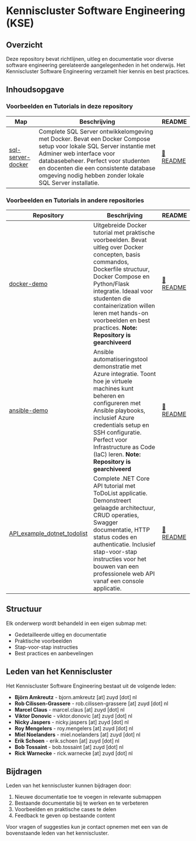 # Kenniscluster Software Engineering (KSE)

## Overzicht

Deze repository bevat richtlijnen, uitleg en documentatie voor diverse software engineering gerelateerde aangelegenheden in het onderwijs. Het Kenniscluster Software Engineering verzamelt hier kennis en best practices.

## Inhoudsopgave

### Voorbeelden en Tutorials in deze repository

| Map | Beschrijving | README |
|-----|--------------|--------|
| [sql-server-docker](./sql-server-docker) | Complete SQL Server ontwikkelomgeving met Docker. Bevat een Docker Compose setup voor lokale SQL Server instantie met Adminer web interface voor databasebeheer. Perfect voor studenten en docenten die een consistente database omgeving nodig hebben zonder lokale SQL Server installatie. | [📖 README](./sql-server-docker/sql-server-docker-README.md) |

### Voorbeelden en Tutorials in andere repositories

| Repository | Beschrijving | README |
|------------|--------------|--------|
| [docker-demo](https://github.com/ZuydUniversity/docker-demo) | Uitgebreide Docker tutorial met praktische voorbeelden. Bevat uitleg over Docker concepten, basis commandos, Dockerfile structuur, Docker Compose en Python/Flask integratie. Ideaal voor studenten die containerization willen leren met hands-on voorbeelden en best practices. **Note: Repository is gearchiveerd** | [📖 README](https://github.com/ZuydUniversity/docker-demo/blob/main/README.md) |
| [ansible-demo](https://github.com/ZuydUniversity/ansible-demo) | Ansible automatiseringstool demonstratie met Azure integratie. Toont hoe je virtuele machines kunt beheren en configureren met Ansible playbooks, inclusief Azure credentials setup en SSH configuratie. Perfect voor Infrastructure as Code (IaC) leren. **Note: Repository is gearchiveerd** | [📖 README](https://github.com/ZuydUniversity/ansible-demo/blob/main/README.md) |
| [API_example_dotnet_todolist](https://github.com/ZuydUniversity/API_example_dotnet_todolist) | Complete .NET Core API tutorial met ToDoList applicatie. Demonstreert gelaagde architectuur, CRUD operaties, Swagger documentatie, HTTP status codes en authenticatie. Inclusief stap-voor-stap instructies voor het bouwen van een professionele web API vanaf een console applicatie. | [📖 README](https://github.com/ZuydUniversity/API_example_dotnet_todolist/blob/main/README.md) |



## Structuur

Elk onderwerp wordt behandeld in een eigen submap met:
- Gedetailleerde uitleg en documentatie
- Praktische voorbeelden
- Stap-voor-stap instructies
- Best practices en aanbevelingen

## Leden van het Kenniscluster

Het Kenniscluster Software Engineering bestaat uit de volgende leden:

- **Björn Amkreutz** - bjorn.amkreutz [at] zuyd [dot] nl
- **Rob Cilissen-Grassere** - rob.cilissen-grassere [at] zuyd [dot] nl
- **Marcel Claus** - marcel.claus [at] zuyd [dot] nl
- **Viktor Donovic** - viktor.donovic [at] zuyd [dot] nl
- **Nicky Jaspers** - nicky.jaspers [at] zuyd [dot] nl
- **Roy Mengelers** - roy.mengelers [at] zuyd [dot] nl
- **Miel Noelanders** - miel.noelanders [at] zuyd [dot] nl
- **Erik Schoen** - erik.schoen [at] zuyd [dot] nl
- **Bob Tossaint** - bob.tossaint [at] zuyd [dot] nl
- **Rick Warnecke** - rick.warnecke [at] zuyd [dot] nl

## Bijdragen

Leden van het kenniscluster kunnen bijdragen door:
1. Nieuwe documentatie toe te voegen in relevante submappen
2. Bestaande documentatie bij te werken en te verbeteren
3. Voorbeelden en praktische cases te delen
4. Feedback te geven op bestaande content

Voor vragen of suggesties kun je contact opnemen met een van de bovenstaande leden van het kenniscluster.
